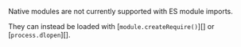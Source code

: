 
Native modules are not currently supported with ES module imports.

They can instead be loaded with [`module.createRequire()`][] or
[`process.dlopen`][].

